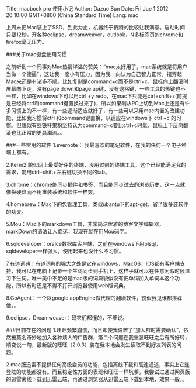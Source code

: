 Title: macbook pro 使用小记
Author: Dazuo Sun
Date: Fri Jue 1 2012 20:10:00 GMT+0800 (China Standard Time)
Lang: mac


上周末把Mac装上了SSD，到此为止，机器终于折腾的比较让我满意。启动时间只要12秒，开各种eclipse，dreamweaver，outlook，N多标签页的chrome和firefox毫无压力。
   
###关于mac键盘使用习惯

之前听到一个同事对Mac热情洋溢的赞美：“mac太好用了，mac系统就是将用户当做一个傻逼”，这让我一度小有压力，因为我一向认为自己智力正常，摆弄起Mac来还是有诸多不顺。比如复制是command+c而不是ctrl+c，鼠标向上翻滚时屏幕向下走，没有page down和page up键，没有退格键，一些工具的热键也不一样，比如在windows下可以用ctrl +y redo，在mac下只能是ctrl+shift+z(前提是已经将ctrl和command键置换过来了)，所以如果刚从PC上切到Mac上还是有许多习惯上的不一样，有一些逐渐适应就好了，有一些可以采用mac内置的改建功能，比如我习惯将ctrl 和command键置换，以适应在windows下 ctrl +c 的习惯。但貌似有些铁杆果粉坚持认为command+c要比ctrl+c时髦，鼠标上下反向翻滚也比正常的更具潮流。。

###一些常用的软件
1.evernote： 我最喜欢的笔记软件，在我的任何一个电子终端上都有。

2.Iterm2:貌似网上最受好评的终端，没用过别的终端工具，这个已经能满足我的需求，能用ctrl+shift+左右键切换不同的tab。

3.chrome：chrome能同步插件和书签，而且能同步过去的浏览历史，这一点就像换硬盘而不用重装系统和软件一样爽。

4.homebrew：Mac下的包管理工具，类似ubantu下的apt-get，省了很多装软件的功夫。

5.Mou：Mac下的markdown工具，非常简洁优雅的博客文字编辑器，markDown的语法让人痴迷，我现在就在用Mou码字。

6.sqldeveloper：oralce数据库客户端，之前在windows下用plsql，sqldeveloper一样强大，使用起来也没什么不习惯。

7.有道词典：有道词典的强大之处是它在windows，MacOS，IOS都有客户端支持，我可以在电脑上记录一个生词同步到手机上，这样子就可以在任意闲暇时候温习下生词。唯一美中不足的是mac版的词典貌似没有把单词加入单词本这个功能，所以有时还是不得不打开浏览器使用web版词典。

8.GoAgent：一个以google appEngine做代理的翻墙软件，貌似我见谁都推荐他。。

9.eclipse，Dreamweaver：码农们都懂的，不细说。

###目前存在的问题
1.旺旺频繁崩溃，而且即使我设置了”加入群时需要确认”，依然被莫名奇妙地加入各种烦人的广告群，第二个问题在我重装旺旺之后有所好转，顺变说一句，最新版的旺旺（2.0.3）装在我本地会发生读取不到好友列表的问题。

2.mac版迅雷不提供任何高级会员的功能，包括离线下载和高速通道，事实上它连登陆的功能都没有。而且稳定性方面的表现和旺旺一样坑爹，我尝试过通过网页版的迅雷离线下载到迅雷云端，再通过浏览器从迅雷云端下载到本地，效果一般。。
    